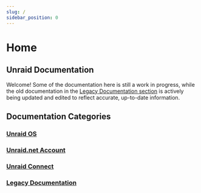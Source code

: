 ```yaml
---
slug: /
sidebar_position: 0
---
```


# Home

## Unraid Documentation

Welcome! Some of the documentation here is still a work in progress, while the old documentation in the [Legacy Documentation section](/category/legacy-documentation) is actively being updated and edited to reflect accurate, up-to-date information.

[If you'd like to contribute to these docs, we recommend reading the chapter on contributing to Unraid Docs. Thank you in advance for helping to keep these docs accurate and living.]: #

## Documentation Categories

### [Unraid OS](/category/unraid-os)

### [Unraid.net Account](/account/account.md)

### [Unraid Connect](/category/unraid-connect)

### [Legacy Documentation](/category/legacy-documentation)
